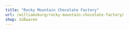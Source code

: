 ```yaml
---
title: "Rocky Mountain Chocolate Factory"
url: /williamsburg/rocky-mountain-chocolate-factory/
shop: Süßwaren
---
```


